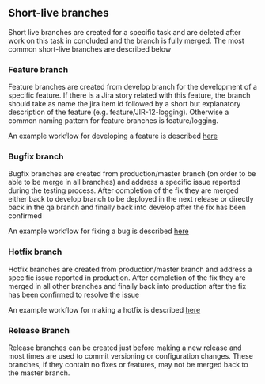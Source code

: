 ## Short-live branches

Short live branches are created for a specific task and are deleted after work on this task in concluded and the branch is fully merged.
The most common short-live branches are described below

### Feature branch

Feature branches are created from develop branch for the development of a specific feature. 
If there is a Jira story related with this feature, the branch should take as name the jira item id  followed by a short but explanatory description of the feature (e.g. feature/JIR-12-logging). 
Otherwise a common naming pattern for feature branches is feature/logging.

An example workflow for developing a feature is described [here](feature.md)

### Bugfix branch

Bugfix branches are created from production/master branch (on order to be able to be merge in all branches) and address a specific issue reported during the testing process. 
After completion of the fix they are merged either back to develop branch to be deployed in the next release or directly back in the qa branch and finally back into develop after the fix has been confirmed

An example workflow for fixing a bug is described [here](bug.md)

### Hotfix branch

Hotfix branches are created from production/master branch and address a specific issue reported in production. 
After completion of the fix they are merged in all other branches and finally back into production after the fix has been confirmed to resolve the issue

An example workflow for making a hotfix is described [here](hotfix.md)

### Release Branch

Release branches can be created just before making a new release and most times are used to commit versioning or configuration changes. 
These branches, if they contain no fixes or features, may not be merged back to the master branch. 

